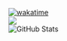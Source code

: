 <script src="https://platform.linkedin.com/badges/js/profile.js" async defer type="text/javascript"></script>
[![wakatime](https://wakatime.com/badge/user/50021905-9972-4729-9e78-2a54336f38b4.svg)](https://wakatime.com/@50021905-9972-4729-9e78-2a54336f38b4)<br/>
[![](https://visitcount.itsvg.in/api?id=Kaanirmak&icon=2&color=9)](https://visitcount.itsvg.in)<br/>
![GitHub Stats](https://github-readme-stats.vercel.app/api?username=kaanirmak&theme=github_dark&hide_border=false&include_all_commits=true&count_private=true&show_icons=true&show=prs)




